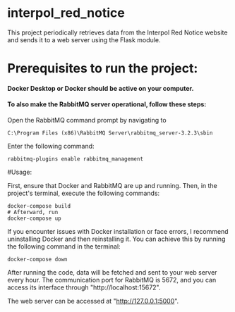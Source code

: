 # interpol_red_notice

This project periodically retrieves data from the Interpol Red Notice website and sends it to a web server using the Flask module.

# Prerequisites to run the project:
#### Docker Desktop or Docker should be active on your computer.
  
#### To also make the RabbitMQ server operational, follow these steps:

Open the RabbitMQ command prompt by navigating to 
```
C:\Program Files (x86)\RabbitMQ Server\rabbitmq_server-3.2.3\sbin
```
Enter the following command: 
```
rabbitmq-plugins enable rabbitmq_management
```

#Usage:

First, ensure that Docker and RabbitMQ are up and running. Then, in the project's terminal, execute the following commands:
```
docker-compose build
# Afterward, run
docker-compose up
```
If you encounter issues with Docker installation or face errors, I recommend uninstalling Docker and then reinstalling it. You can achieve this by running the following command in the terminal:
```
docker-compose down
```

After running the code, data will be fetched and sent to your web server every hour. The communication port for RabbitMQ is 5672, and you can access its interface through "http://localhost:15672".

The web server can be accessed at "http://127.0.0.1:5000".
